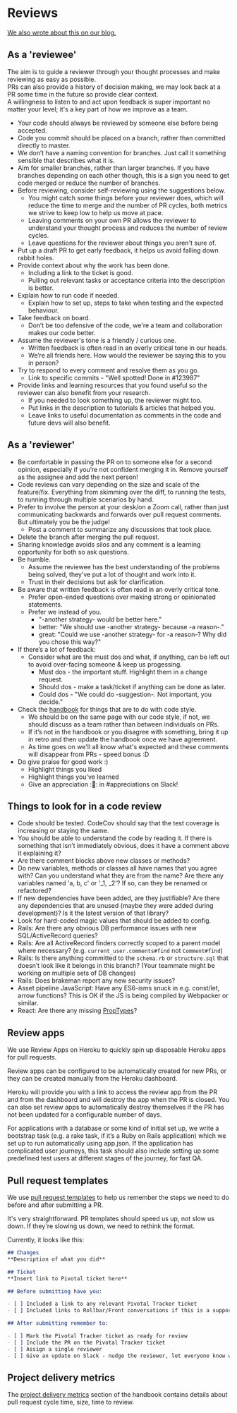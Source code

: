 # Reviews

[We also wrote about this on our blog.](https://blog.pixielabs.io/how-we-review-code-ba43462e1e87)

## As a 'reviewee'
The aim is to guide a reviewer through your thought processes and make reviewing
as easy as possible.  
PRs can also provide a history of decision making, we may look back at a PR
some time in the future so provide clear context.  
A willingness to listen to and act upon feedback is super important no
matter your level; it's a key part of how we improve as a team.  

- Your code should always be reviewed by someone else before being accepted.
- Code you commit should be placed on a branch, rather than committed
  directly to master.
- We don’t have a naming convention for branches. Just call it something
  sensible that describes what it is.
- Aim for smaller branches, rather than larger branches. If you have branches
  depending on each other though, this is a sign you need to get code merged or
  reduce the number of branches.
- Before reviewing, consider self-reviewing using the suggestions below.
  - You might catch some things before your reviewer does, which will reduce the
  time to merge and the number of PR cycles, both metrics we strive to keep
  low to help us move at pace.
  - Leaving comments on your own PR allows the reviewer to understand your thought
  process and reduces the number of review cycles.
  - Leave questions for the reviewer about things you aren't sure of.
- Put up a draft PR to get early feedback, it helps us avoid falling down rabbit holes.
- Provide context about why the work has been done.
  - Including a link to the ticket is good.
  - Pulling out relevant tasks or acceptance criteria into the description is better.
- Explain how to run code if needed.
  - Explain how to set up, steps to take when testing and the expected behaviour.
- Take feedback on board.
  - Don’t be too defensive of the code, we're a team and collaboration
  makes our code better.
- Assume the reviewer's tone is a friendly / curious one.
  - Written feedback is often read in an overly critical tone in our heads.
  - We’re all friends here. How would the reviewer be saying this to you in person?
- Try to respond to every comment and resolve them as you go.
  - Link to specific commits - "Well spotted! Done in #123987"
- Provide links and learning resources that you found useful so the reviewer
can also benefit from your research.
  - If you needed to look something up, the reviewer might too.
  - Put links in the description to tutorials & articles that helped you.
  - Leave links to useful documentation as comments in the code and future devs
  will also benefit.

## As a 'reviewer'
- Be comfortable in passing the PR on to someone else for a second opinion,
  especially if you’re not confident merging it in. Remove yourself as the
  assignee and add the next person!
- Code reviews can vary depending on the size and scale of the feature/fix.
  Everything from skimming over the diff, to running the tests, to running
  through multiple scenarios by hand.
- Prefer to involve the person at your desk/on a Zoom call, rather than just
  communicating backwards and forwards over pull request comments. But
  ultimately you be the judge!
  - Post a comment to summarize any discussions that took place.
- Delete the branch after merging the pull request.
- Sharing knowledge avoids silos and any comment is a learning opportunity
  for both so ask questions.
- Be humble.
  - Assume the reviewee has the best understanding of the problems being
  solved, they’ve put a lot of thought and work into it.
  - Trust in their decisions but ask for clarification.
- Be aware that written feedback is often read in an overly critical tone.
  - Prefer open-ended questions over making strong or opinionated statements.
  - Prefer we instead of you.
    - "-another strategy- would be better here."
    - better: "We should use -another strategy- because -a reason-."
    - great: "Could we use -another strategy- for -a reason-? Why did you chose
    this way?"
- If there’s a lot of feedback:
  - Consider what are the must dos and what, if anything, can be left out to
  avoid over-facing someone & keep us progessing.
    - Must dos - the important stuff. Highlight them in a change request.
    - Should dos - make a task/ticket if anything can be done as later.
    - Could dos - "We could do -suggestion-. Not important, you decide."
- Check the [handbook](./03-style-guidelines.md) for things that are to do with
code style.
  - We should be on the same page with our code style, if not, we should discuss as
  a team rather than between individuals on PRs.
  - If it’s not in the handbook or you disagree with something, bring it up in
  retro and then update the handbook once we have agreement.
  - As time goes on we'll all know what's expected and these comments will
  disappear from PRs - speed bonus :D
- Do give praise for good work :)
  - Highlight things you liked
  - Highlight things you’ve learned
  - Give an appreciation ::taco:: in #appreciations on Slack!

## Things to look for in a code review
- Code should be tested. CodeCov should say that the test coverage is increasing
  or staying the same.
- You should be able to understand the code by reading it. If there is something
  that isn’t immediately obvious, does it have a comment above it explaining it?
- Are there comment blocks above new classes or methods?
- Do new variables, methods or classes all have names that you agree with?
  Can you understand what they are from the name? Are there any variables named
  'a, b, c' or '_1, _2'? If so, can they be renamed or refactored?
- If new dependencies have been added, are they justifiable? Are there any
  dependencies that are unused (maybe they were added during development)?
  Is it the latest version of that library?
- Look for hard-coded magic values that should be added to config.
- Rails: Are there any obvious DB performance issues with new SQL/ActiveRecord
  queries?
- Rails: Are all ActiveRecord finders correctly scoped to a parent model where
  necessary? (e.g. `current_user.comments#find` not `Comment#find`)
- Rails: Is there anything committed to the `schema.rb` or `structure.sql` that
  doesn’t look like it belongs in this branch? (Your teammate might be working
  on multiple sets of DB changes)
- Rails: Does brakeman report any new security issues?
- Asset pipeline JavaScript: Have any ES6-isms snuck in e.g. const/let, arrow
  functions? This is OK if the JS is being compiled by Webpacker or similar.
- React: Are there any missing [PropTypes](https://reactjs.org/docs/typechecking-with-proptypes.html)?

## Review apps
We use Review Apps on Heroku to quickly spin up disposable Heroku apps for pull
requests.

Review apps can be configured to be automatically created for new PRs, or they
can be created manually from the Heroku dashboard.

Heroku will provide you with a link to access the review app from the PR and
from the dashboard and will destroy the app when the PR is closed. You can also
set review apps to automatically destroy themselves if the PR has not been
updated for a configurable number of days.

For applications with a database or some kind of initial set up, we write a
bootstrap task (e.g. a rake task, if it’s a Ruby on Rails application) which we
set up to run automatically using app.json. If the application has complicated
user journeys, this task should also include setting up some predefined test
users at different stages of the journey, for fast QA.

## Pull request templates

We use [pull request templates](https://docs.github.com/en/communities/using-templates-to-encourage-useful-issues-and-pull-requests/creating-a-pull-request-template-for-your-repository)
to help us remember the steps we need to do before and after submitting a PR.

It's very straightforward. PR templates should speed us up, not slow us down.
If they're slowing us down, we need to rethink the format.

Currently, it looks like this:

```markdown
## Changes
**Description of what you did**

## Ticket
**Insert link to Pivotal ticket here**

## Before submitting have you:

- [ ] Included a link to any relevant Pivotal Tracker ticket
- [ ] Included links to Rollbar/Front conversations if this is a support issue

## After submitting remember to:

- [ ] Mark the Pivotal Tracker ticket as ready for review
- [ ] Include the PR on the Pivotal Tracker ticket
- [ ] Assign a single reviewer
- [ ] Give an update on Slack - nudge the reviewer, let everyone know what you're going to do next.
```

## Project delivery metrics

The [project delivery metrics](../02-project-management/05-project-delivery-metrics.md)
section of the handbook contains details about pull request cycle time, size,
time to review.
